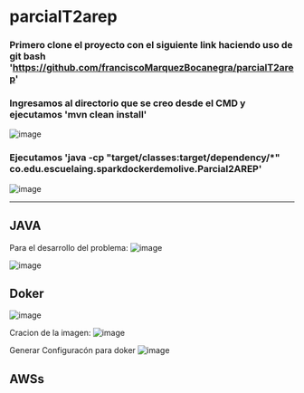 # parcialT2arep

### Primero clone el proyecto con el siguiente link haciendo uso de git bash 'https://github.com/franciscoMarquezBocanegra/parcialT2arep'
### Ingresamos al directorio que se creo desde el CMD y ejecutamos 'mvn clean install'
![image](https://github.com/franciscoMarquezBocanegra/parcialT2arep/assets/98216991/4d15cf74-834b-4fe7-b479-c0924ce49adb)

### Ejecutamos 'java -cp "target/classes:target/dependency/*" co.edu.escuelaing.sparkdockerdemolive.Parcial2AREP'
![image](https://github.com/franciscoMarquezBocanegra/parcialT2arep/assets/98216991/71a32929-d50a-4f67-b1a0-1f9f5b65cf68)


------------------------------------------------------------------------------------------------------------------------

## JAVA
Para el desarrollo del problema:
![image](https://github.com/franciscoMarquezBocanegra/parcialT2arep/assets/98216991/0a87b815-6985-4815-9307-ae29d9ec3e35)



![image](https://github.com/franciscoMarquezBocanegra/parcialT2arep/assets/98216991/dac795f5-4f03-4810-9eba-2895be93da97)


## Doker 

![image](https://github.com/franciscoMarquezBocanegra/parcialT2arep/assets/98216991/fbd84315-c86d-41fe-974f-d50f3e2444de)

Cracion de la imagen:
![image](https://github.com/franciscoMarquezBocanegra/parcialT2arep/assets/98216991/5833531d-81ff-49b8-977c-7d93edefd4df)


Generar Configuracón para doker 
![image](https://github.com/franciscoMarquezBocanegra/parcialT2arep/assets/98216991/83a70c39-153f-45be-9026-3fc1557acb2d)



## AWSs

